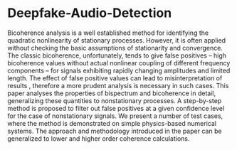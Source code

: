 # Deepfake-Audio-Detection


Bicoherence analysis is a well established method for identifying the quadratic nonlinearity of stationary processes. However,
it is often applied without checking the basic assumptions of stationarity and convergence. The classic bicoherence, unfortunately,
tends to give false positives – high bicoherence values without actual nonlinear coupling of different frequency components – 
for signals exhibiting rapidly changing amplitudes and limited length. The effect of false positive values can lead to misinterpretation of results
, therefore a more prudent analysis is necessary in such cases. This paper analyses the properties of bispectrum and bicoherence in detail,
generalizing these quantities to nonstationary processes. A step-by-step method is proposed to filter out false positives at a given confidence level
for the case of nonstationary signals. We present a number of test cases, where the method is demonstrated on simple physics-based numerical systems.
The approach and methodology introduced in the paper can be generalized to lower and higher order coherence calculations.
